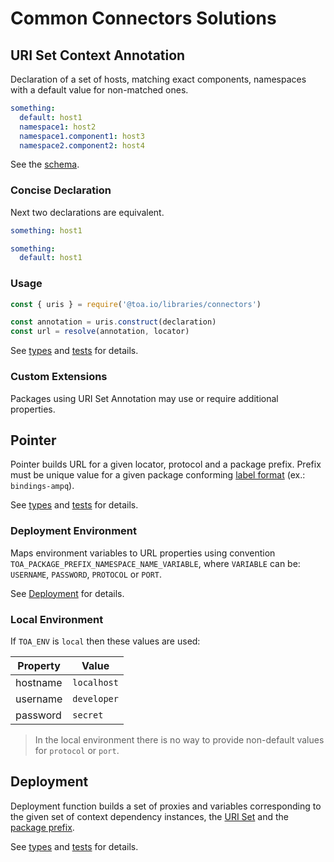# Common Connectors Solutions

## URI Set Context Annotation

Declaration of a set of hosts, matching exact components, namespaces with a default value for
non-matched ones.

```yaml
something:
  default: host1
  namespace1: host2
  namespace1.component1: host3
  namespace2.component2: host4
```

See the [schema](src/uris/.construct/schema.yaml).

### Concise Declaration

Next two declarations are equivalent.

```yaml
something: host1
```

```yaml
something:
  default: host1
```

### Usage

```javascript
const { uris } = require('@toa.io/libraries/connectors')

const annotation = uris.construct(declaration)
const url = resolve(annotation, locator)
```

See [types](types/uris.d.ts) and [tests](test/uris.test.js) for details.

### Custom Extensions

Packages using URI Set Annotation may use or require additional properties.

## Pointer

Pointer builds URL for a given locator, protocol and a package prefix. Prefix must be unique value
for a given package conforming [label format](#) (ex.: `bindings-ampq`).

See [types](types/pointer.d.ts) and [tests](test/pointer.test.js) for details.

### Deployment Environment

Maps environment variables to URL properties using
convention `TOA_PACKAGE_PREFIX_NAMESPACE_NAME_VARIABLE`, where `VARIABLE` can be:
`USERNAME`, `PASSWORD`, `PROTOCOL` or `PORT`.

See [Deployment](#deployment) for details.

### Local Environment

If `TOA_ENV` is `local` then these values are used:

| Property | Value       |
|----------|-------------|
| hostname | `localhost` |
| username | `developer` |
| password | `secret`    |

> In the local environment there is no way to provide non-default values for `protocol` or `port`.

## Deployment

Deployment function builds a set of proxies and variables corresponding to the given set of context
dependency instances, the [URI Set](#uri-set-context-annotation) and
the [package prefix](#pointer).

See [types](types/deployment.d.ts) and [tests](test/deployment.test.js) for details.
